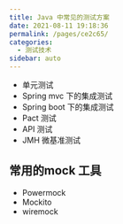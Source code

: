 ```yaml
---
title: Java 中常见的测试方案
date: 2021-08-11 19:18:36
permalink: /pages/ce2c65/
categories:
  - 测试技术
sidebar: auto
---
```


- 单元测试
- Spring mvc 下的集成测试
- Spring boot 下的集成测试
- Pact 测试
- API 测试
- JMH 微基准测试

## 常用的mock 工具

- Powermock
- Mockito
- wiremock

